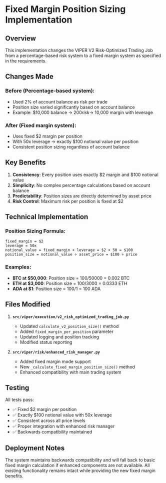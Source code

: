 # Fixed Margin Position Sizing Implementation

## Overview

This implementation changes the VIPER V2 Risk-Optimized Trading Job from a percentage-based risk system to a fixed margin system as specified in the requirements.

## Changes Made

### Before (Percentage-based system):
- Used 2% of account balance as risk per trade
- Position size varied significantly based on account balance
- Example: $10,000 balance → $200 risk → ~$10,000 margin with leverage

### After (Fixed margin system):
- Uses fixed $2 margin per position
- With 50x leverage → exactly $100 notional value per position
- Consistent position sizing regardless of account balance

## Key Benefits

1. **Consistency**: Every position uses exactly $2 margin and $100 notional value
2. **Simplicity**: No complex percentage calculations based on account balance
3. **Predictability**: Position sizes are directly determined by asset price
4. **Risk Control**: Maximum risk per position is fixed at $2

## Technical Implementation

### Position Sizing Formula:
```
fixed_margin = $2
leverage = 50x
notional_value = fixed_margin × leverage = $2 × 50 = $100
position_size = notional_value ÷ asset_price = $100 ÷ price
```

### Examples:
- **BTC at $50,000**: Position size = 100/50000 = 0.002 BTC
- **ETH at $3,000**: Position size = 100/3000 = 0.0333 ETH
- **ADA at $1**: Position size = 100/1 = 100 ADA

## Files Modified

1. **`src/viper/execution/v2_risk_optimized_trading_job.py`**
   - Updated `calculate_v2_position_size()` method
   - Added `fixed_margin_per_position` parameter
   - Updated logging and position tracking
   - Modified status reporting

2. **`src/viper/risk/enhanced_risk_manager.py`**
   - Added fixed margin mode support
   - New `_calculate_fixed_margin_position_size()` method
   - Enhanced compatibility with main trading system

## Testing

All tests pass:
- ✅ Fixed $2 margin per position
- ✅ Exactly $100 notional value with 50x leverage
- ✅ Consistent across all price levels
- ✅ Proper integration with enhanced risk manager
- ✅ Backwards compatibility maintained

## Deployment Notes

The system maintains backwards compatibility and will fall back to basic fixed margin calculation if enhanced components are not available. All existing functionality remains intact while providing the new fixed margin benefits.
